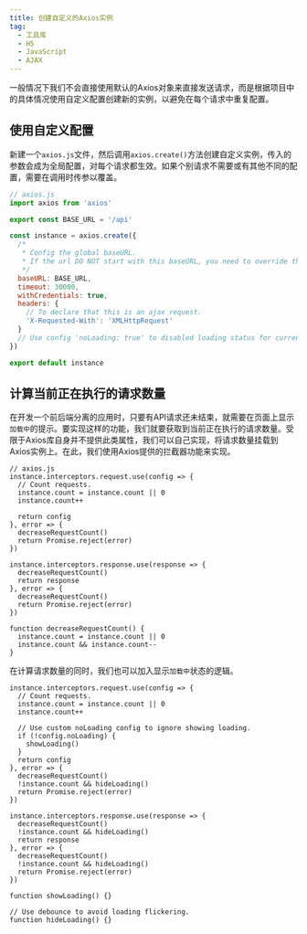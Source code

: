 ```yaml
---
title: 创建自定义的Axios实例
tag:
  - 工具库
  - H5
  - JavaScript
  - AJAX
---
```


一般情况下我们不会直接使用默认的Axios对象来直接发送请求，而是根据项目中的具体情况使用自定义配置创建新的实例，以避免在每个请求中重复配置。
<!-- more -->
## 使用自定义配置

新建一个`axios.js`文件，然后调用`axios.create()`方法创建自定义实例，传入的参数会成为全局配置，对每个请求都生效。如果个别请求不需要或有其他不同的配置，需要在调用时传参以覆盖。

``` js
// axios.js
import axios from 'axios'

export const BASE_URL = '/api'

const instance = axios.create({
  /*
   * Config the global baseURL.
   * If the url DO NOT start with this baseURL, you need to override this config in current request.
   */
  baseURL: BASE_URL,
  timeout: 30000,
  withCredentials: true,
  headers: {
    // To declare that this is an ajax request.
    'X-Requested-With': 'XMLHttpRequest'
  }
  // Use config 'noLoading: true' to disabled loading status for current request.
})

export default instance
```

## 计算当前正在执行的请求数量

在开发一个前后端分离的应用时，只要有API请求还未结束，就需要在页面上显示`加载中`的提示。要实现这样的功能，我们就要获取到当前正在执行的请求数量。受限于Axios库自身并不提供此类属性，我们可以自己实现，将请求数量挂载到Axios实例上。在此，我们使用Axios提供的拦截器功能来实现。

``` js{3-5,9,14,17,21-24}
// axios.js
instance.interceptors.request.use(config => {
  // Count requests.
  instance.count = instance.count || 0
  instance.count++

  return config
}, error => {
  decreaseRequestCount()
  return Promise.reject(error)
})

instance.interceptors.response.use(response => {
  decreaseRequestCount()
  return response
}, error => {
  decreaseRequestCount()
  return Promise.reject(error)
})

function decreaseRequestCount() {
  instance.count = instance.count || 0
  instance.count && instance.count--
}
```

在计算请求数量的同时，我们也可以加入显示`加载中`状态的逻辑。

``` js{6-9,13,19,23}
instance.interceptors.request.use(config => {
  // Count requests.
  instance.count = instance.count || 0
  instance.count++

  // Use custom noLoading config to ignore showing loading.
  if (!config.noLoading) {
    showLoading()
  }
  return config
}, error => {
  decreaseRequestCount()
  !instance.count && hideLoading()
  return Promise.reject(error)
})

instance.interceptors.response.use(response => {
  decreaseRequestCount()
  !instance.count && hideLoading()
  return response
}, error => {
  decreaseRequestCount()
  !instance.count && hideLoading()
  return Promise.reject(error)
})

function showLoading() {}

// Use debounce to avoid loading flickering.
function hideLoading() {}
```
